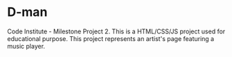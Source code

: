 # D-man
Code Institute - Milestone Project 2. This is a HTML/CSS/JS project used for educational purpose. This project represents an artist's page featuring a music player.
